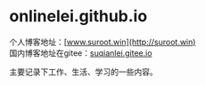 # onlinelei.github.io

个人博客地址：[www.suroot.win](http://suroot.win)  
国内博客地址在gitee：[suqianlei.gitee.io](http://suqianlei.gitee.io)


主要记录下工作、生活、学习的一些内容。
